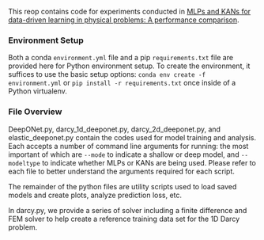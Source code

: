 This reop contains code for experiments conducted in [MLPs and KANs for data-driven learning in physical problems: A performance comparison](https://arxiv.org/abs/2504.11397).

### Environment Setup
Both a conda ```environment.yml``` file and a pip ```requirements.txt``` file are provided here for Python environment setup. To create the environment, it suffices to use the basic setup options: ```conda env create -f environment.yml``` or ```pip install -r requirements.txt``` once inside of a Python virtualenv.

### File Overview
DeepONet.py, darcy_1d_deeponet.py, darcy_2d_deeponet.py, and elastic_deeponet.py contain the codes used for model training and analysis. Each accepts a number of command line arguments for running: the most important of which are ```--mode``` to indicate a shallow or deep model, and ```--modeltype``` to indicate whether MLPs or KANs are being used. Please refer to each file to better understand the arguments required for each script.

The remainder of the python files are utility scripts used to load saved models and create plots, analyze prediction loss, etc.

In darcy.py, we provide a series of solver including a finite difference and FEM solver to help create a reference training data set for the 1D Darcy problem.